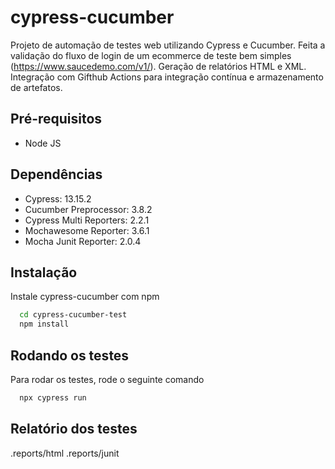 # cypress-cucumber
Projeto de automação de testes web utilizando Cypress e Cucumber.
Feita a validação do fluxo de login de um ecommerce de teste bem simples (https://www.saucedemo.com/v1/). 
Geração de relatórios HTML e XML.
Integração com Gifthub Actions para integração contínua e armazenamento de artefatos.

## Pré-requisitos
- Node JS

## Dependências
- Cypress: 13.15.2
- Cucumber Preprocessor: 3.8.2
- Cypress Multi Reporters: 2.2.1
- Mochawesome Reporter: 3.6.1
- Mocha Junit Reporter: 2.0.4

## Instalação
Instale cypress-cucumber com npm

```bash
  cd cypress-cucumber-test
  npm install
```

## Rodando os testes
Para rodar os testes, rode o seguinte comando

```bash
  npx cypress run
```
## Relatório dos testes
.reports/html
.reports/junit
